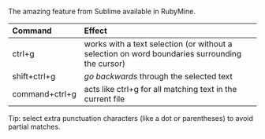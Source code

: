 The amazing feature from Sublime available in RubyMine.

Command        | Effect
:------        | :-----
ctrl+g         | works with a text selection (or without a selection on word boundaries surrounding the cursor)
shift+ctrl+g   | _go backwards_ through the selected text
command+ctrl+g | acts like ctrl+g for all matching text in the current file

Tip: select extra punctuation characters (like a dot or parentheses) to avoid partial matches.
